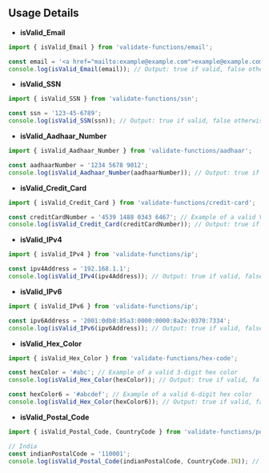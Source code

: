 ## Usage Details

- **isValid_Email**

```typescript
import { isValid_Email } from 'validate-functions/email';

const email = '<a href="mailto:example@example.com">example@example.com</a>';
console.log(isValid_Email(email)); // Output: true if valid, false otherwise
```

- **isValid_SSN**

```typescript
import { isValid_SSN } from 'validate-functions/ssn';

const ssn = '123-45-6789';
console.log(isValid_SSN(ssn)); // Output: true if valid, false otherwise
```

- **isValid_Aadhaar_Number**

```typescript
import { isValid_Aadhaar_Number } from 'validate-functions/aadhaar';

const aadhaarNumber = '1234 5678 9012';
console.log(isValid_Aadhaar_Number(aadhaarNumber)); // Output: true if valid, false otherwise
```

- **isValid_Credit_Card**

```typescript
import { isValid_Credit_Card } from 'validate-functions/credit-card';

const creditCardNumber = '4539 1488 0343 6467'; // Example of a valid Visa card number
console.log(isValid_Credit_Card(creditCardNumber)); // Output: true if valid, false otherwise
```

- **isValid_IPv4**

```typescript
import { isValid_IPv4 } from 'validate-functions/ip';

const ipv4Address = '192.168.1.1';
console.log(isValid_IPv4(ipv4Address)); // Output: true if valid, false otherwise
```

- **isValid_IPv6**

```typescript
import { isValid_IPv6 } from 'validate-functions/ip';

const ipv6Address = '2001:0db8:85a3:0000:0000:8a2e:0370:7334';
console.log(isValid_IPv6(ipv6Address)); // Output: true if valid, false otherwise
```

- **isValid_Hex_Color**

```typescript
import { isValid_Hex_Color } from 'validate-functions/hex-code';

const hexColor = '#abc'; // Example of a valid 3-digit hex color
console.log(isValid_Hex_Color(hexColor)); // Output: true if valid, false otherwise

const hexColor6 = '#abcdef'; // Example of a valid 6-digit hex color
console.log(isValid_Hex_Color(hexColor6)); // Output: true if valid, false otherwise
```

- **isValid_Postal_Code**

```typescript
import { isValid_Postal_Code, CountryCode } from 'validate-functions/postal-zip';

// India
const indianPostalCode = '110001';
console.log(isValid_Postal_Code(indianPostalCode, CountryCode.IN)); // Output: true
```